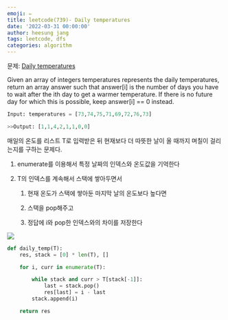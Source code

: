 ```yaml
---
emoji: ✏️
title: leetcode(739)- Daily temperatures
date: '2022-03-31 00:00:00'
author: heesung jang
tags: leetcode, dfs
categories: algorithm
---
```


문제: [Daily temperatures]("https://leetcode.com/problems/daily-temperatures/")

Given an array of integers temperatures represents the daily temperatures, return an array answer such that answer[i] is the number of days you have to wait after the ith day to get a warmer temperature. If there is no future day for which this is possible, keep answer[i] == 0 instead.

```python
Input: temperatures = [73,74,75,71,69,72,76,73]

>>Output: [1,1,4,2,1,1,0,0]
```

매일의 온도를 리스트 T로 입력받은 뒤 현재보다 더 따뜻한 날이 올 때까지 며칠이 걸리는지를 구하는 문제다.

1. enumerate를 이용해서 특정 날짜의 인덱스와 온도값을 기억한다

2. T의 인덱스를 계속해서 스택에 쌓아두면서

   1. 현재 온도가 스택에 쌓아둔 마지막 날의 온도보다 높다면

   2. 스택을 pop해주고

   3. 정답에 i와 pop한 인덱스와의 차이를 저장한다

![](https://velog.velcdn.com/images/heesungj7/post/835229d3-cca8-4ed2-adea-f02e1ab27fb1/image.jpeg)

```python
def daily_temp(T):
    res, stack = [0] * len(T), []

    for i, curr in enumerate(T):

        while stack and curr > T[stack[-1]]:
            last = stack.pop()
            res[last] = i - last
        stack.append(i)

    return res
```
